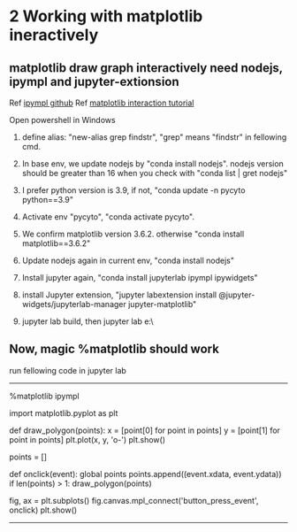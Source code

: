 # 2 Working with matplotlib ineractively 
 
## matplotlib draw graph interactively need nodejs, ipympl and jupyter-extionsion 
Ref [ipympl github](https://github.com/matplotlib/ipympl) 
Ref [matplotlib interaction tutorial](https://matplotlib.org/stable/tutorials/index.html) 
 
Open powershell in Windows
1. define alias: "new-alias grep findstr", "grep" means "findstr" in fellowing cmd.  
 
2. In base env, we update nodejs by "conda install nodejs".
    nodejs version should be greater than 16 when you check with "conda list | gret nodejs"  
     
3. I prefer python version is 3.9, if not, "conda update -n pycyto python==3.9"  
 
4. Activate env "pycyto", "conda activate pycyto".  
 
5. We confirm matplotlib version 3.6.2. otherwise "conda install matplotlib==3.6.2" 
 
6. Update nodejs again in current env, "conda install nodejs" 
 
7. Install jupyter again, "conda install jupyterlab ipympl ipywidgets"  
 
8. install Jupyter extension, "jupyter labextension install @jupyter-widgets/jupyterlab-manager jupyter-matplotlib" 
 
9. jupyter lab build, then jupyter lab e:\ 


## Now, magic %matplotlib should work 
run fellowing code in jupyter lab 

***************** 
%matplotlib ipympl 
 
import matplotlib.pyplot as plt 
 
def draw_polygon(points): 
    x = [point[0] for point in points] 
    y = [point[1] for point in points] 
    plt.plot(x, y, 'o-') 
    plt.show() 
 
points = [] 
 
def onclick(event): 
    global points 
    points.append((event.xdata, event.ydata)) 
    if len(points) > 1: 
        draw_polygon(points) 
 
fig, ax = plt.subplots() 
fig.canvas.mpl_connect('button_press_event', onclick) 
plt.show() 
 
******** 
